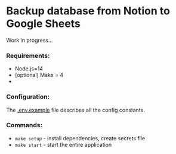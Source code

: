 # Backup database from Notion to Google Sheets

Work in progress...

### Requirements:
* Node.js=14
* [optional] Make = 4
* 
### Configuration:
The [.env.example](.env.example) file describes all the config constants.

### Commands:
* `make setup` - install dependencies, create secrets file
* `make start` - start the entire application
